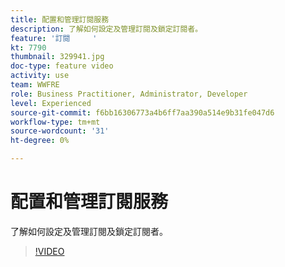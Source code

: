 ```yaml
---
title: 配置和管理訂閱服務
description: 了解如何設定及管理訂閱及鎖定訂閱者。
feature: '訂閱     '
kt: 7790
thumbnail: 329941.jpg
doc-type: feature video
activity: use
team: WWFRE
role: Business Practitioner, Administrator, Developer
level: Experienced
source-git-commit: f6bb16306773a4b6ff7aa390a514e9b31fe047d6
workflow-type: tm+mt
source-wordcount: '31'
ht-degree: 0%

---
```



# 配置和管理訂閱服務

了解如何設定及管理訂閱及鎖定訂閱者。

>[!VIDEO](https://video.tv.adobe.com/v/329941?quality=12)
